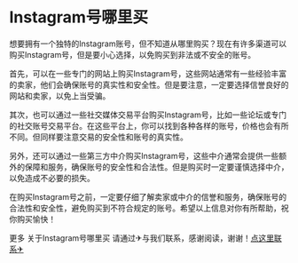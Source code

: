 # Instagram号哪里买

想要拥有一个独特的Instagram账号，但不知道从哪里购买？现在有许多渠道可以购买Instagram号，但是要小心选择，以免购买到非法或不安全的账号。

首先，可以在一些专门的网站上购买Instagram号，这些网站通常有一些经验丰富的卖家，他们会确保账号的真实性和安全性。但是要注意，一定要选择信誉良好的网站和卖家，以免上当受骗。

其次，也可以通过一些社交媒体交易平台购买Instagram号，比如一些论坛或专门的社交账号交易平台。在这些平台上，你可以找到各种各样的账号，价格也会有所不同。但同样要注意交易的安全性和账号的真实性。

另外，还可以通过一些第三方中介购买Instagram号，这些中介通常会提供一些额外的保障和服务，确保账号的安全性和合法性。但是购买时一定要谨慎选择中介，以免造成不必要的损失。

在购买Instagram号之前，一定要仔细了解卖家或中介的信誉和服务，确保账号的合法性和安全性，避免购买到不符合规定的账号。希望以上信息对你有所帮助，祝你购买愉快！

更多 关于Instagram号哪里买 请通过✈与我们联系，感谢阅读，谢谢！[点这里联系✈](https://a.k02.cc)